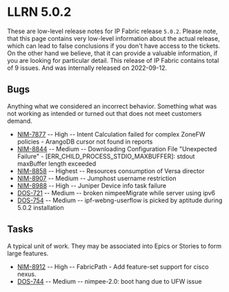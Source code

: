# LLRN 5.0.2

These are low-level release notes for IP Fabric release `5.0.2`. Please note, that this page contains very low-level information about the actual release, which can lead to false conclusions if you don't have access to the tickets. On the other hand we believe, that it can provide a valuable information, if you are looking for particular detail. This release of IP Fabric contains total of 9 issues. And was internally released on 2022-09-12.

## Bugs

Anything what we considered an incorrect behavior. Something what was not working as intended or turned out that does not meet customers demand.

- [NIM-7877](https://ipfabric.atlassian.net/browse/NIM-7877) -- High -- Intent Calculation failed for complex ZoneFW policies - ArangoDB cursor not found in reports
- [NIM-8844](https://ipfabric.atlassian.net/browse/NIM-8844) -- Medium -- Downloading Configuration File "Unexpected Failure" - [ERR_CHILD_PROCESS_STDIO_MAXBUFFER]: stdout maxBuffer length exceeded
- [NIM-8858](https://ipfabric.atlassian.net/browse/NIM-8858) -- Highest -- Resources consumption of Versa director
- [NIM-8907](https://ipfabric.atlassian.net/browse/NIM-8907) -- Medium -- Jumphost username restriction
- [NIM-8988](https://ipfabric.atlassian.net/browse/NIM-8988) -- High -- Juniper Device info task failure
- [DOS-721](https://ipfabric.atlassian.net/browse/DOS-721) -- Medium -- broken nimpeeMigrate while server using ipv6
- [DOS-754](https://ipfabric.atlassian.net/browse/DOS-754) -- Medium -- ipf-webng-userflow is picked by aptitude during 5.0.2 installation

## Tasks

A typical unit of work. They may be associated into Epics or Stories to form large features.

- [NIM-8912](https://ipfabric.atlassian.net/browse/NIM-8912) -- High -- FabricPath - Add feature-set support for cisco nexus.
- [DOS-744](https://ipfabric.atlassian.net/browse/DOS-744) -- Medium -- nimpee-2.0: boot hang due to UFW issue
